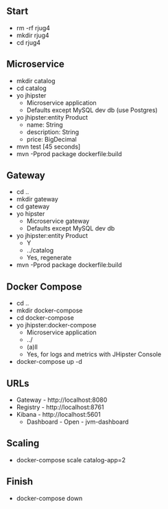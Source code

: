 ## Start
* rm -rf rjug4
* mkdir rjug4
* cd rjug4
## Microservice
* mkdir catalog
* cd catalog
* yo jhipster
    * Microservice application
    * Defaults except MySQL dev db (use Postgres)
* yo jhipster:entity Product
    * name: String
    * description: String
    * price: BigDecimal
* mvn test [45 seconds]
* mvn -Pprod package dockerfile:build
## Gateway
* cd ..
* mkdir gateway
* cd gateway
* yo hipster
    * Microservice gateway
    * Defaults except MySQL dev db
* yo jhipster:entity Product
    * Y
    * ../catalog
    * Yes, regenerate
* mvn -Pprod package dockerfile:build
## Docker Compose
* cd ..
* mkdir docker-compose
* cd docker-compose
* yo jhipster:docker-compose
    * Microservice application
    * ../
    * (a)ll
    * Yes, for logs and metrics with JHipster Console
* docker-compose up -d
## URLs
* Gateway - http://localhost:8080
* Registry - http://localhost:8761
* Kibana - http://localhost:5601
    * Dashboard - Open - jvm-dashboard
## Scaling
* docker-compose scale catalog-app=2
## Finish
* docker-compose down

